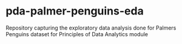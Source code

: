 # pda-palmer-penguins-eda
Repository capturing the exploratory data analysis done for Palmers Penguins dataset for Principles of Data Analytics module
